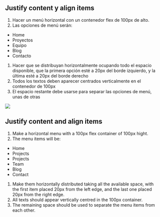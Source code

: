 ## Justify content y align items

1. Hacer un menú horizontal con un contenedor flex de 100px de alto.
1. Las opciones de menú serán:

- Home
- Proyectos
- Equipo
- Blog
- Contacto

1. Hacer que se distribuyan horizontalmente ocupando todo el espacio disponible, que la primera opción esté a 20px del borde izquierdo, y la última esté a 20px del borde derecho
1. Todos los textos deben aparecer centrados verticalmente en el contenedor de 100px
1. El espacio restante debe usarse para separar las opciones de menú, unas de otras

![](https://files.gitbook.com/v0/b/gitbook-28427.appspot.com/o/assets%2F-MWwxJ68y05F115J-zJ5%2Fsync%2Fc6a61be3b45ba6e308f22079302d6cfd1f602d8a.png?generation=1617004306443939&alt=media)

## Justify content and align items

1. Make a horizontal menu with a 100px flex container of 100px hight.
1. The menu items will be:

- Home
- Projects
- Projects
- Team
- Blog
- Contact

1. Make them horizontally distributed taking all the available space, with the first item placed 20px from the left edge, and the last one placed 20px from the right edge.
1. All texts should appear vertically centred in the 100px container.
1. The remaining space should be used to separate the menu items from each other.
